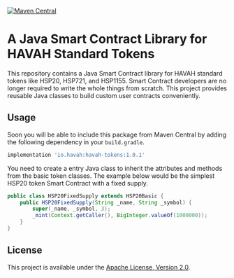 [![Maven Central](https://maven-badges.herokuapp.com/maven-central/io.havah/havah-tokens/badge.svg)](https://search.maven.org/search?q=g:io.havah%20a:havah-tokens)
# A Java Smart Contract Library for HAVAH Standard Tokens

This repository contains a Java Smart Contract library for HAVAH standard tokens like
HSP20,
HSP721, and
HSP1155.
Smart Contract developers are no longer required to write the whole things from scratch.
This project provides reusable Java classes to build custom user contracts conveniently.

## Usage

Soon you will be able to include this package from Maven Central 
by adding the following dependency in your `build.gradle`.

```groovy
implementation 'io.havah:havah-tokens:1.0.1'
```

You need to create a entry Java class to inherit the attributes and methods from the basic token classes.
The example below would be the simplest HSP20 token Smart Contract with a fixed supply.

```java
public class HSP20FixedSupply extends HSP20Basic {
    public HSP20FixedSupply(String _name, String _symbol) {
        super(_name, _symbol, 3);
        _mint(Context.getCaller(), BigInteger.valueOf(1000000));
    }
}
```

## License

This project is available under the [Apache License, Version 2.0](LICENSE).
